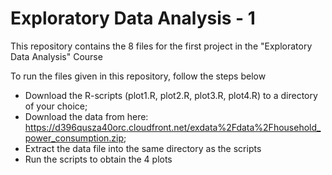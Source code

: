 Exploratory Data Analysis - 1
=============================

This repository contains the 8 files for the first project in the "Exploratory Data Analysis" Course 

To run the files given in this repository, follow the steps below
* Download the R-scripts (plot1.R, plot2.R, plot3.R, plot4.R) to a directory of your choice;
* Download the data from here: https://d396qusza40orc.cloudfront.net/exdata%2Fdata%2Fhousehold_power_consumption.zip;
* Extract the data file into the same directory as the scripts 
* Run the scripts to obtain the 4 plots 

